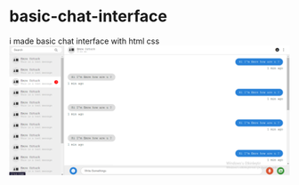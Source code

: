 # basic-chat-interface
i made basic chat interface with html css 
<img src="./interface.png" width="auto">
